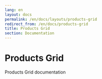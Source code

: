 ```yaml
---
lang: en
layout: docs
permalink: /en/docs/layouts/products-grid
redirect_from: /en/docs/products-grid
title: Products Grid
section: Documentation
---
```


# Products Grid

Products Grid documentation
